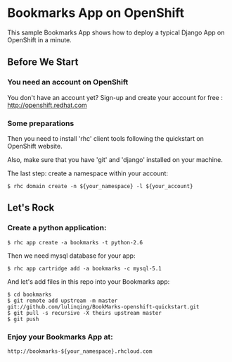Bookmarks App on OpenShift
===================

This sample Bookmarks App shows how to deploy a typical Django App on OpenShift in a minute.

Before We Start
---------------

### You need an account on OpenShift

You don't have an account yet? Sign-up and create your account for free : http://openshift.redhat.com

### Some preparations

Then you need to install 'rhc' client tools following the quickstart on OpenShift website.

Also, make sure that you have 'git' and 'django' installed on your machine.

The last step: create a namespace within your account:

    $ rhc domain create -n ${your_namespace} -l ${your_account}

Let's Rock
----------

### Create a python application:

    $ rhc app create -a bookmarks -t python-2.6

Then we need mysql database for your app:

    $ rhc app cartridge add -a bookmarks -c mysql-5.1

And let's add files in this repo into your Bookmarks app:

    $ cd bookmarks
    $ git remote add upstream -m master git://github.com/lulinqing/BookMarks-openshift-quickstart.git
    $ git pull -s recursive -X theirs upstream master
    $ git push

### Enjoy your Bookmarks App at:

    http://bookmarks-${your_namespace}.rhcloud.com
